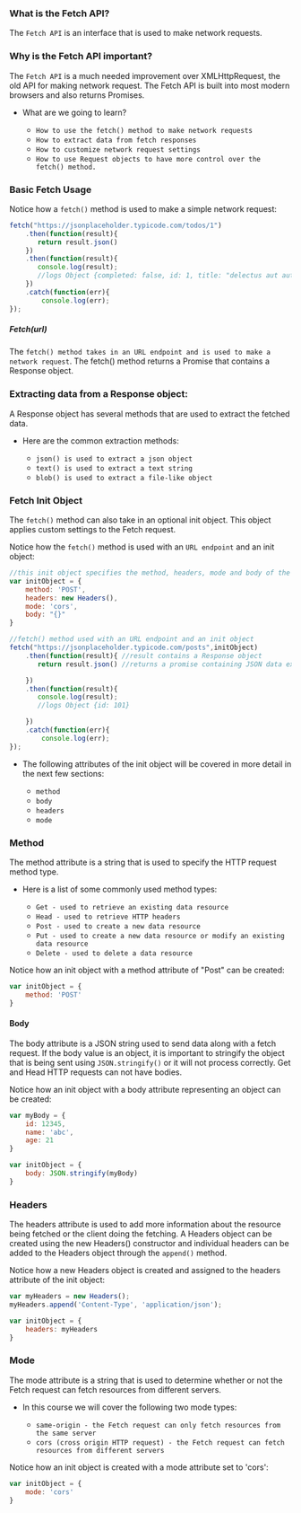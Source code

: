 
### What is the Fetch API?

The `Fetch API` is an interface that is used to make network requests.

### Why is the Fetch API important?

The `Fetch API` is a much needed improvement over XMLHttpRequest, the old API for making network request. The Fetch API is built into most modern browsers and also returns Promises.

+ What are we going to learn?

   + `How to use the fetch() method to make network requests`
   + `How to extract data from fetch responses`
   + `How to customize network request settings`
   + `How to use Request objects to have more control over the fetch() method.`
   
   
### Basic Fetch Usage

Notice how a `fetch()` method is used to make a simple network request:
```js
fetch("https://jsonplaceholder.typicode.com/todos/1")
    .then(function(result){
       return result.json()  
    })
    .then(function(result){
       console.log(result);
       //logs Object {completed: false, id: 1, title: "delectus aut autem", userId: 1}
    })
    .catch(function(err){
        console.log(err);
});
```
##### Fetch(url)

The `fetch() method takes in an URL endpoint and is used to make a network request`. The fetch() method returns a Promise that contains a Response object.

### Extracting data from a Response object:

A Response object has several methods that are used to extract the fetched data.

+ Here are the common extraction methods:

   + `json() is used to extract a json object`
   + `text() is used to extract a text string`
   + `blob() is used to extract a file-like object`


### Fetch Init Object

The `fetch()` method can also take in an optional init object. This object applies custom settings to the Fetch request.

Notice how the `fetch()` method is used with an `URL endpoint` and an init object:
```js
//this init object specifies the method, headers, mode and body of the request
var initObject = {
    method: 'POST',
    headers: new Headers(),
    mode: 'cors',
    body: "{}" 
}

//fetch() method used with an URL endpoint and an init object
fetch("https://jsonplaceholder.typicode.com/posts",initObject) 
    .then(function(result){ //result contains a Response object
       return result.json() //returns a promise containing JSON data extracted from the Response object

    })
    .then(function(result){
       console.log(result);
       //logs Object {id: 101}

    })
    .catch(function(err){
        console.log(err);
});
```
+ The following attributes of the init object will be covered in more detail in the next few sections:

   + `method`
   + `body`
   + `headers`
   + `mode`

### Method

The method attribute is a string that is used to specify the HTTP request method type. 

+ Here is a list of some commonly used method types:

   + `Get - used to retrieve an existing data resource`
   + `Head - used to retrieve HTTP headers`
   + `Post - used to create a new data resource`
   + `Put - used to create a new data resource or modify an existing data resource`
   + `Delete - used to delete a data resource`

Notice how an init object with a method attribute of "Post" can be created:
```js
var initObject = {
    method: 'POST'
}
```
#### Body

The body attribute is a JSON string used to send data along with a fetch request. If the body value is an object, it is important to stringify the object that is being sent using `JSON.stringify()` or it will not process correctly. Get and Head HTTP requests can not have bodies.

Notice how an init object with a body attribute representing an object can be created:
```js
var myBody = {
    id: 12345,
    name: 'abc',
    age: 21
}

var initObject = {
    body: JSON.stringify(myBody)
}

```

### Headers

The headers attribute is used to add more information about the resource being fetched or the client doing the fetching. A Headers object can be created using the new Headers() constructor and individual headers can be added to the Headers object through the `append()` method.

Notice how a new Headers object is created and assigned to the headers attribute of the init object:
```js
var myHeaders = new Headers();
myHeaders.append('Content-Type', 'application/json');

var initObject = {
    headers: myHeaders
}
```
### Mode

The mode attribute is a string that is used to determine whether or not the Fetch request can fetch resources from different servers.

+ In this course we will cover the following two mode types:

   + `same-origin - the Fetch request can only fetch resources from the same server`
   + `cors (cross origin HTTP request) - the Fetch request can fetch resources from different servers`

Notice how an init object is created with a mode attribute set to 'cors':
```js
var initObject = {
    mode: 'cors'
}
```
